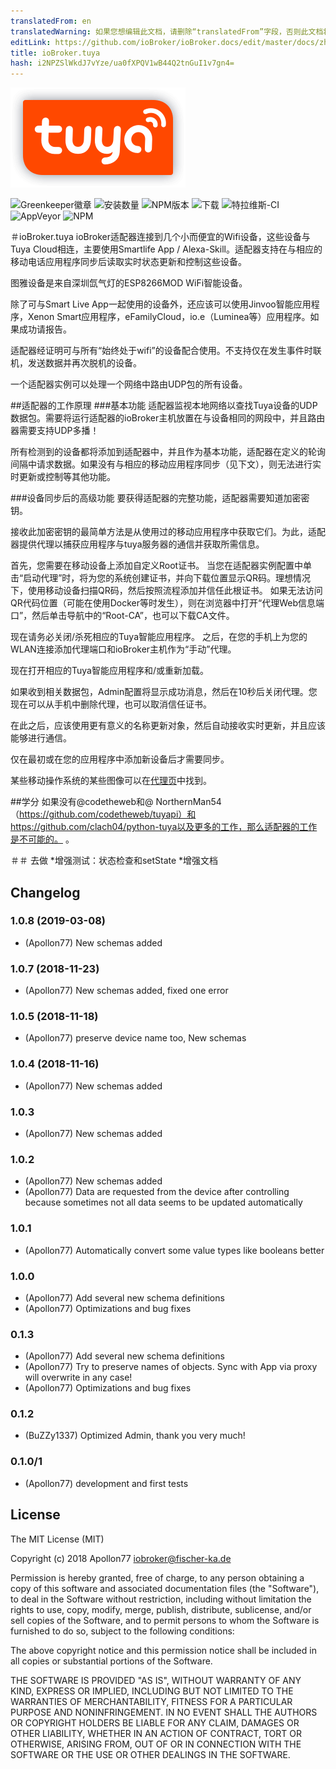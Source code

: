 ```yaml
---
translatedFrom: en
translatedWarning: 如果您想编辑此文档，请删除“translatedFrom”字段，否则此文档将再次自动翻译
editLink: https://github.com/ioBroker/ioBroker.docs/edit/master/docs/zh-cn/adapterref/iobroker.tuya/README.md
title: ioBroker.tuya
hash: i2NPZSlWkdJ7vYze/ua0fXPQV1wB44Q2tnGuI1v7gn4=
---
```

![商标](../../../en/adapterref/iobroker.tuya/admin/tuya.png)

![Greenkeeper徽章](https://badges.greenkeeper.io/Apollon77/ioBroker.tuya.svg)
![安装数量](http://iobroker.live/badges/tuya-stable.svg)
![NPM版本](http://img.shields.io/npm/v/iobroker.tuya.svg)
![下载](https://img.shields.io/npm/dm/iobroker.tuya.svg)
![特拉维斯-CI](http://img.shields.io/travis/Apollon77/ioBroker.tuya/master.svg)
![AppVeyor](https://ci.appveyor.com/api/projects/status/github/Apollon77/ioBroker.tuya?branch=master&svg=true)
![NPM](https://nodei.co/npm/iobroker.tuya.png?downloads=true)

＃ioBroker.tuya
ioBroker适配器连接到几个小而便宜的Wifi设备，这些设备与Tuya Cloud相连，主要使用Smartlife App / Alexa-Skill。适配器支持在与相应的移动电话应用程序同步后读取实时状态更新和控制这些设备。

图雅设备是来自深圳氙气灯的ESP8266MOD WiFi智能设备。

除了可与Smart Live App一起使用的设备外，还应该可以使用Jinvoo智能应用程序，Xenon Smart应用程序，eFamilyCloud，io.e（Luminea等）应用程序。如果成功请报告。

适配器经证明可与所有“始终处于wifi”的设备配合使用。不支持仅在发生事件时联机，发送数据并再次脱机的设备。

一个适配器实例可以处理一个网络中路由UDP包的所有设备。

##适配器的工作原理
###基本功能
适配器监视本地网络以查找Tuya设备的UDP数据包。需要将运行适配器的ioBroker主机放置在与设备相同的网段中，并且路由器需要支持UDP多播！

所有检测到的设备都将添加到适配器中，并且作为基本功能，适配器在定义的轮询间隔中请求数据。如果没有与相应的移动应用程序同步（见下文），则无法进行实时更新或控制等其他功能。

###设备同步后的高级功能
要获得适配器的完整功能，适配器需要知道加密密钥。

接收此加密密钥的最简单方法是从使用过的移动应用程序中获取它们。为此，适配器提供代理以捕获应用程序与tuya服务器的通信并获取所需信息。

首先，您需要在移动设备上添加自定义Root证书。
当您在适配器实例配置中单击“启动代理”时，将为您的系统创建证书，并向下载位置显示QR码。理想情况下，使用移动设备扫描QR码，然后按照流程添加并信任此根证书。
如果无法访问QR代码位置（可能在使用Docker等时发生），则在浏览器中打开“代理Web信息端口”，然后单击导航中的“Root-CA”，也可以下载CA文件。

现在请务必关闭/杀死相应的Tuya智能应用程序。
之后，在您的手机上为您的WLAN连接添加代理端口和ioBroker主机作为“手动”代理。

现在打开相应的Tuya智能应用程序和/或重新加载。

如果收到相关数据包，Admin配置将显示成功消息，然后在10秒后关闭代理。您现在可以从手机中删除代理，也可以取消信任证书。

在此之后，应该使用更有意义的名称更新对象，然后自动接收实时更新，并且应该能够进行通信。

仅在最初或在您的应用程序中添加新设备后才需要同步。

某些移动操作系统的某些图像可以在[代理页](PROXY.md)中找到。

##学分
如果没有@codetheweb和@ NorthernMan54（https://github.com/codetheweb/tuyapi）和https://github.com/clach04/python-tuya以及更多的工作，那么适配器的工作是不可能的。 。

＃＃ 去做
*增强测试：状态检查和setState
*增强文档

## Changelog

### 1.0.8 (2019-03-08)
* (Apollon77) New schemas added

### 1.0.7 (2018-11-23)
* (Apollon77) New schemas added, fixed one error

### 1.0.5 (2018-11-18)
* (Apollon77) preserve device name too, New schemas

### 1.0.4 (2018-11-16)
* (Apollon77) New schemas added

### 1.0.3
* (Apollon77) New schemas added

### 1.0.2
* (Apollon77) New schemas added
* (Apollon77) Data are requested from the device after controlling because sometimes not all data seems to be updated automatically

### 1.0.1
* (Apollon77) Automatically convert some value types like booleans better

### 1.0.0
* (Apollon77) Add several new schema definitions
* (Apollon77) Optimizations and bug fixes

### 0.1.3
* (Apollon77) Add several new schema definitions
* (Apollon77) Try to preserve names of objects. Sync with App via proxy will overwrite in any case!
* (Apollon77) Optimizations and bug fixes

### 0.1.2
* (BuZZy1337) Optimized Admin, thank you very much!

### 0.1.0/1
* (Apollon77) development and first tests

## License

The MIT License (MIT)

Copyright (c) 2018 Apollon77 <iobroker@fischer-ka.de>

Permission is hereby granted, free of charge, to any person obtaining a copy
of this software and associated documentation files (the "Software"), to deal
in the Software without restriction, including without limitation the rights
to use, copy, modify, merge, publish, distribute, sublicense, and/or sell
copies of the Software, and to permit persons to whom the Software is
furnished to do so, subject to the following conditions:

The above copyright notice and this permission notice shall be included in all
copies or substantial portions of the Software.

THE SOFTWARE IS PROVIDED "AS IS", WITHOUT WARRANTY OF ANY KIND, EXPRESS OR
IMPLIED, INCLUDING BUT NOT LIMITED TO THE WARRANTIES OF MERCHANTABILITY,
FITNESS FOR A PARTICULAR PURPOSE AND NONINFRINGEMENT. IN NO EVENT SHALL THE
AUTHORS OR COPYRIGHT HOLDERS BE LIABLE FOR ANY CLAIM, DAMAGES OR OTHER
LIABILITY, WHETHER IN AN ACTION OF CONTRACT, TORT OR OTHERWISE, ARISING FROM,
OUT OF OR IN CONNECTION WITH THE SOFTWARE OR THE USE OR OTHER DEALINGS IN THE
SOFTWARE.